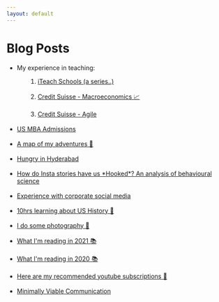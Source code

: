 ```yaml
---
layout: default
---
```

# Blog Posts

<ul class="links">
    <li>My experience in teaching:
    <ol><ol>
        <li><a href="iteach_blogs">iTeach Schools (a series..)</a></li><br>
        <li><a href="ait_macroeco.html">Credit Suisse - Macroeconomics 📈</a></li><br>
        <li><a href="fintech_agile.html">Credit Suisse - Agile</a></li>
    </ol></ol></li><br>
    <li><a href="us_mba_admissions">US MBA Admissions</a></li><br>
    <li><a href="adventures.html">A map of my adventures 🏃</a></li><br>
    <li><a href="hyderabad_menu.html">Hungry in Hyderabad</a></li><br>
    <!-- <li><a href="heritage-virtual.html">Join me at a heritage walk this month</a></li><br> -->
    <li><a href="hooked-stories.html">How do Insta stories have us *Hooked*? An analysis of behavioural science</a></li><br>
    <li><a href="csindiainsta.html">Experience with corporate social media</a></li><br>
    <li><a href="us_history.html">10hrs learning about US History 🔎</a></li><br>
    <li><a href="instagram_preview.html">I do some photography 📸</a></li><br>
    <li><a href="books2021.html">What I'm reading in 2021 📚</a></li><br>
    <li><a href="books2020.html">What I'm reading in 2020 📚</a></li><br>
    <li><a href="self_learning.html">Here are my recommended youtube subscriptions 📼<lottie-player src="https://assets2.lottiefiles.com/private_files/lf30_imyUMa.json"  background="transparent"  speed="1"  style="width: 300px; height: 300px;"  loop  autoplay></lottie-player></a></li><br>
    <!-- <li><a href="memes.html">Addiction to memes 🍄</a></li><br> -->
    <!-- <li><a href="startsmall.html">#StartSmall ₹</a></li><br> -->
    <!-- <li><a href="globalisation_covid.html">Thoughts on Covid-19's impact on globalisation 📉 </a></li><br>  -->
    <li><a href="mvc.html">Minimally Viable Communication</a></li><br>   
    <!-- <ol>
        <li><a href="picture1000words.html">A picture can say a 1000 words 🖼</a></li><br>
    </ol> -->
    

</ul>







<!-- * [](.md) -->
